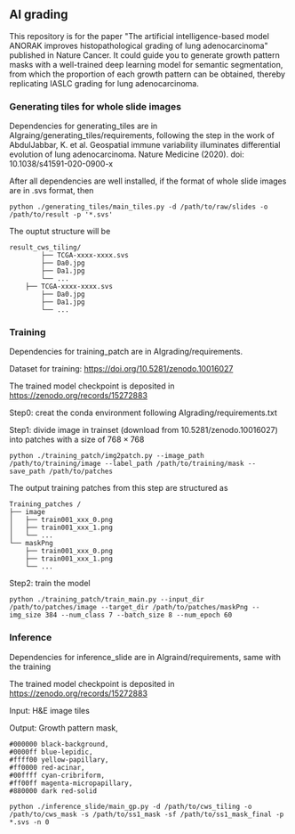 ## AI grading
This repository is for the paper  "The artificial intelligence-based model ANORAK improves histopathological grading of lung adenocarcinoma" published in Nature Cancer. It could guide you to generate growth pattern masks with a well-trained deep learning model for semantic segmentation, from which the proportion of each growth pattern can be obtained, thereby replicating IASLC grading for lung adenocarcinoma.

### Generating tiles for whole slide images
Dependencies for generating_tiles are in AIgraing/generating_tiles/requirements, following the step in the work of AbdulJabbar, K. et al. Geospatial immune variability illuminates differential evolution of lung adenocarcinoma. Nature Medicine (2020). doi: 10.1038/s41591-020-0900-x

After all dependencies are well installed, if the format of whole slide images are in .svs format, then
```
python ./generating_tiles/main_tiles.py -d /path/to/raw/slides -o /path/to/result -p '*.svs'
```
The ouptut structure will be
```
result_cws_tiling/
        ├── TCGA-xxxx-xxxx.svs
		├── Da0.jpg
		├── Da1.jpg
		└── ...
	├── TCGA-xxxx-xxxx.svs
		├── Da0.jpg
		├── Da1.jpg
		└── ...
```
### Training
Dependencies for training_patch are in AIgrading/requirements.

Dataset for training: https://doi.org/10.5281/zenodo.10016027

The trained model checkpoint is deposited in https://zenodo.org/records/15272883

Step0: creat the conda environment following AIgrading/requirements.txt

Step1: divide image in trainset (download from 10.5281/zenodo.10016027) into patches with a size of $768 \times 768$ 
```
python ./training_patch/img2patch.py --image_path /path/to/training/image --label_path /path/to/training/mask --save_path /path/to/patches
```
The output training patches from this step are structured as
```
Training_patches /
├── image
│   ├── train001_xxx_0.png
│   ├── train001_xxx_1.png
│   └── ...
└── maskPng
    ├── train001_xxx_0.png
    ├── train001_xxx_1.png
    └── ...
```
Step2: train the model
```
python ./training_patch/train_main.py --input_dir /path/to/patches/image --target_dir /path/to/patches/maskPng --img_size 384 --num_class 7 --batch_size 8 --num_epoch 60
```

### Inference
Dependencies for inference_slide are in AIgraind/requirements, same with the training

The trained model checkpoint is deposited in https://zenodo.org/records/15272883

Input: H&E image tiles

Output: Growth pattern mask, 
```
#000000 black-background, 
#0000ff blue-lepidic, 
#ffff00 yellow-papillary, 
#ff0000 red-acinar, 
#00ffff cyan-cribriform, 
#ff00ff magenta-micropapillary, 
#880000 dark red-solid
```
```
python ./inference_slide/main_gp.py -d /path/to/cws_tiling -o /path/to/cws_mask -s /path/to/ss1_mask -sf /path/to/ss1_mask_final -p *.svs -n 0
```

